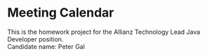 # Meeting Calendar
This is the homework project for the Allianz Technology Lead Java Developer position.\
Candidate name: Peter Gal